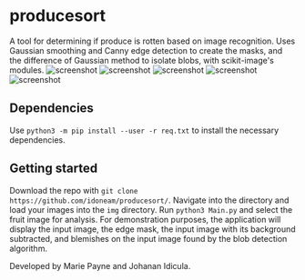 # producesort

A tool for determining if produce is rotten based on image recognition. Uses Gaussian smoothing and Canny edge detection to create the masks, and the difference of Gaussian method to isolate blobs, with scikit-image's modules.
![screenshot](https://i.imgur.com/gQ01WgY.png)
![screenshot](https://i.imgur.com/85epnld.png)
![screenshot](https://i.imgur.com/Cc0BA6H.png)
![screenshot](https://i.imgur.com/npTPwk1.png)
![screenshot](https://i.imgur.com/NFF2wIb.png)

## Dependencies

Use `python3 -m pip install --user -r req.txt` to install the necessary dependencies.

## Getting started

Download the repo with `git clone https://github.com/idoneam/producesort/`. Navigate into the directory and load your images into the `img` directory. Run `python3 Main.py` and select the fruit image for analysis. For demonstration purposes, the application will display the input image, the edge mask, the input image with its background subtracted, and blemishes on the input image found by the blob detection algorithm.

Developed by Marie Payne and Johanan Idicula.
